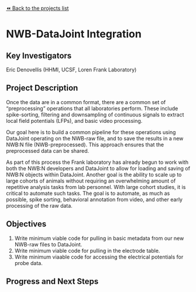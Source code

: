 [:rewind: Back to the projects list](../../README.md#ProjectsList)

<!-- For information on how to write GitHub .md files see https://guides.github.com/features/mastering-markdown/ -->

# NWB-DataJoint Integration

## Key Investigators

Eric Denovellis (HHMI, UCSF, Loren Frank Laboratory)

## Project Description

Once the data are in a common format, there are a common set of “preprocessing” operations that all laboratories perform. These include spike-sorting, filtering and downsampling of continuous signals to extract local field potentials (LFPs), and basic video processing.

Our goal here is to build a common pipeline for these operations using DataJoint operating on the NWB-raw file, and to save the results in a new NWB:N file (NWB-preprocessed). This approach ensures that the preprocessed data can be shared.

As part of this process the Frank laboratory has already begun to work with both the NWB:N developers and DataJoint to allow for loading and saving of NWB:N objects within DataJoint. Another goal is the ability to scale up to large cohorts of animals without requiring an overwhelming amount of repetitive analysis tasks from lab personnel. With large cohort studies, it is critical to automate such tasks. The goal is to automate, as much as possible, spike sorting, behavioral annotation from video, and other early processing of the raw data.  

## Objectives

1. Write minimum viable code for pulling in basic metadata from our new NWB-raw files to DataJoint.
2. Write minimum viable code for pulling in the electrode table.
3. Write minimum viaable code for accessing the electrical potentials for probe data.


## Progress and Next Steps

<!--Populate this section as you are making progress before/during/after the hackathon-->
<!--Describe the progress you have made on the project,e.g., which objectives you have achieved and how.-->
<!--Describe the next steps you are planing to take to complete the project.-->

